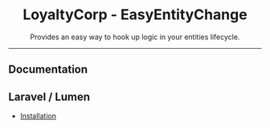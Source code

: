 <div align="center">
    <h1>LoyaltyCorp - EasyEntityChange</h1>
    <p>Provides an easy way to hook up logic in your entities lifecycle.</p>
</div>

---

## Documentation

## Laravel / Lumen

- [Installation](docs/laravel_install.md)
